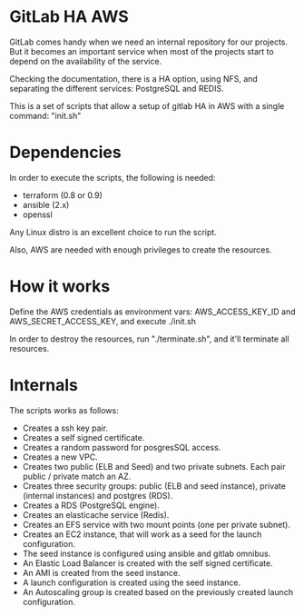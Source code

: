 # GitLab HA AWS

GitLab comes handy when we need an internal repository for our projects. But it
becomes an important service when most of the projects start to depend on the
availability of the service.

Checking the documentation, there is a HA option, using NFS, and separating
the different services: PostgreSQL and REDIS.

This is a set of scripts that allow a setup of gitlab HA in AWS with a single
command: "init.sh"

# Dependencies

In order to execute the scripts, the following is needed:

* terraform (0.8 or 0.9)
* ansible (2.x)
* openssl

Any Linux distro is an excellent choice to run the script.

Also, AWS are needed with enough privileges to create the resources.

# How it works

Define the AWS credentials as environment vars: AWS_ACCESS_KEY_ID and
AWS_SECRET_ACCESS_KEY, and execute ./init.sh

In order to destroy the resources, run "./terminate.sh", and it'll terminate
all resources.

# Internals

The scripts works as follows:

* Creates a ssh key pair.
* Creates a self signed certificate.
* Creates a random password for posgresSQL access.
* Creates a new VPC.
* Creates two public (ELB and Seed) and two private subnets. Each pair public /
private match an AZ.
* Creates three security groups: public (ELB and seed instance), private
(internal instances) and postgres (RDS).
* Creates a RDS (PostgreSQL engine).
* Creates an elasticache service (Redis).
* Creates an EFS service with two mount points (one per private subnet).
* Creates an EC2 instance, that will work as a seed for the launch configuration.
* The seed instance is configured using ansible and gitlab omnibus.
* An Elastic Load Balancer is created with the self signed certificate.
* An AMI is created from the seed instance.
* A launch configuration is created using the seed instance.
* An Autoscaling group is created based on the previously created launch
configuration.

